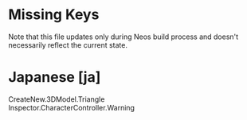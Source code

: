 # Missing Keys
Note that this file updates only during Neos build process and doesn't necessarily reflect the current state.

# Japanese [ja]
CreateNew.3DModel.Triangle  
Inspector.CharacterController.Warning  

